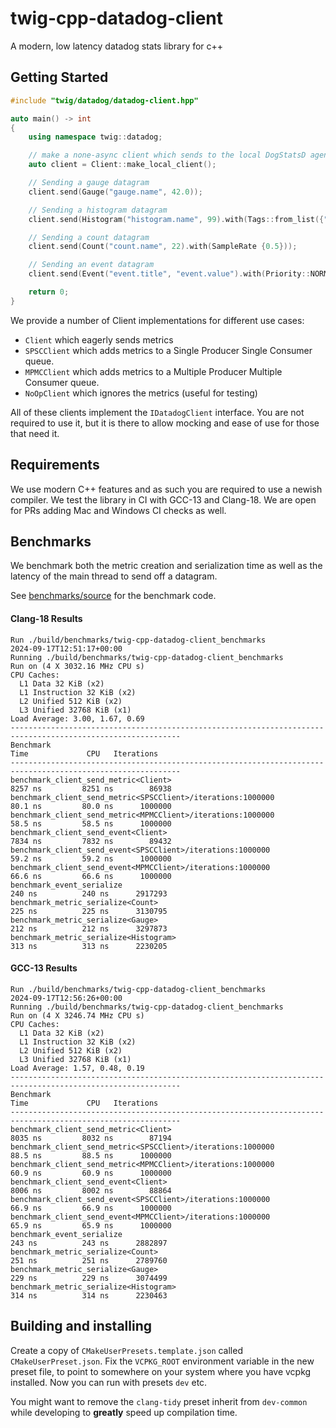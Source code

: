 # twig-cpp-datadog-client

A modern, low latency datadog stats library for c++

## Getting Started

```cpp :file=./example/getting_started.cpp:line_start=2:line_end=-2
#include "twig/datadog/datadog-client.hpp"

auto main() -> int
{
    using namespace twig::datadog;

    // make a none-async client which sends to the local DogStatsD agent
    auto client = Client::make_local_client();

    // Sending a gauge datagram
    client.send(Gauge("gauge.name", 42.0));

    // Sending a histogram datagram
    client.send(Histogram("histogram.name", 99).with(Tags::from_list({"tag1:hello", "tag2:world"})));

    // Sending a count datagram
    client.send(Count("count.name", 22).with(SampleRate {0.5}));

    // Sending an event datagram
    client.send(Event("event.title", "event.value").with(Priority::NORMAL).with(AlertType::INFO));

    return 0;
}
```

We provide a number of Client implementations for different use cases:
- `Client` which eagerly sends metrics
- `SPSCClient` which adds metrics to a Single Producer Single Consumer queue.
- `MPMCClient` which adds metrics to a Multiple Producer Multiple Consumer queue.
- `NoOpClient` which ignores the metrics (useful for testing)

All of these clients implement the `IDatadogClient` interface. You are not required to use it, but it is there to allow mocking and ease of use for those that need it.

## Requirements
We use modern C++ features and as such you are required to use a newish compiler. We test the library in CI with GCC-13 and Clang-18. We are open for PRs adding Mac and Windows CI checks as well.

## Benchmarks

We benchmark both the metric creation and serialization time as well as the latency of the main thread to send off a datagram.

See [benchmarks/source](./benchmarks/source) for the benchmark code.

#### Clang-18 Results
```
Run ./build/benchmarks/twig-cpp-datadog-client_benchmarks
2024-09-17T12:51:17+00:00
Running ./build/benchmarks/twig-cpp-datadog-client_benchmarks
Run on (4 X 3032.16 MHz CPU s)
CPU Caches:
  L1 Data 32 KiB (x2)
  L1 Instruction 32 KiB (x2)
  L2 Unified 512 KiB (x2)
  L3 Unified 32768 KiB (x1)
Load Average: 3.00, 1.67, 0.69
------------------------------------------------------------------------------------------------------------
Benchmark                                                                  Time             CPU   Iterations
------------------------------------------------------------------------------------------------------------
benchmark_client_send_metric<Client>                                    8257 ns         8251 ns        86938
benchmark_client_send_metric<SPSCClient>/iterations:1000000             80.1 ns         80.0 ns      1000000
benchmark_client_send_metric<MPMCClient>/iterations:1000000             58.5 ns         58.5 ns      1000000
benchmark_client_send_event<Client>                                     7834 ns         7832 ns        89432
benchmark_client_send_event<SPSCClient>/iterations:1000000              59.2 ns         59.2 ns      1000000
benchmark_client_send_event<MPMCClient>/iterations:1000000              66.6 ns         66.6 ns      1000000
benchmark_event_serialize                                                240 ns          240 ns      2917293
benchmark_metric_serialize<Count>                                        225 ns          225 ns      3130795
benchmark_metric_serialize<Gauge>                                        212 ns          212 ns      3297873
benchmark_metric_serialize<Histogram>                                    313 ns          313 ns      2230205
```

#### GCC-13 Results

```
Run ./build/benchmarks/twig-cpp-datadog-client_benchmarks
2024-09-17T12:56:26+00:00
Running ./build/benchmarks/twig-cpp-datadog-client_benchmarks
Run on (4 X 3246.74 MHz CPU s)
CPU Caches:
  L1 Data 32 KiB (x2)
  L1 Instruction 32 KiB (x2)
  L2 Unified 512 KiB (x2)
  L3 Unified 32768 KiB (x1)
Load Average: 1.57, 0.48, 0.19
------------------------------------------------------------------------------------------------------------
Benchmark                                                                  Time             CPU   Iterations
------------------------------------------------------------------------------------------------------------
benchmark_client_send_metric<Client>                                    8035 ns         8032 ns        87194
benchmark_client_send_metric<SPSCClient>/iterations:1000000             88.5 ns         88.5 ns      1000000
benchmark_client_send_metric<MPMCClient>/iterations:1000000             60.9 ns         60.9 ns      1000000
benchmark_client_send_event<Client>                                     8006 ns         8002 ns        88864
benchmark_client_send_event<SPSCClient>/iterations:1000000              66.9 ns         66.9 ns      1000000
benchmark_client_send_event<MPMCClient>/iterations:1000000              65.9 ns         65.9 ns      1000000
benchmark_event_serialize                                                243 ns          243 ns      2882897
benchmark_metric_serialize<Count>                                        251 ns          251 ns      2789760
benchmark_metric_serialize<Gauge>                                        229 ns          229 ns      3074499
benchmark_metric_serialize<Histogram>                                    314 ns          314 ns      2230463
```



## Building and installing

Create a copy of `CMakeUserPresets.template.json` called `CMakeUserPreset.json`. Fix the `VCPKG_ROOT` environment variable in the new preset file, to point to somewhere on your system where you have vcpkg installed. Now you can run with presets `dev` etc.

You might want to remove the `clang-tidy` preset inherit from `dev-common` while developing to **greatly** speed up compilation time.

